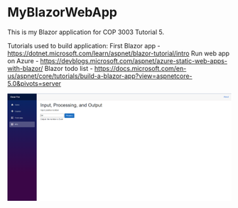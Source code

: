 # MyBlazorWebApp
This is my Blazor application for COP 3003 Tutorial 5.

Tutorials used to build application:
First Blazor app - https://dotnet.microsoft.com/learn/aspnet/blazor-tutorial/intro
Run web app on Azure - https://devblogs.microsoft.com/aspnet/azure-static-web-apps-with-blazor/
Blazor todo list - https://docs.microsoft.com/en-us/aspnet/core/tutorials/build-a-blazor-app?view=aspnetcore-5.0&pivots=server

![screenshot](Tutorial5.png)
